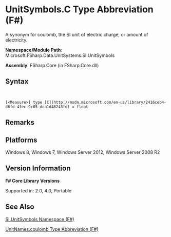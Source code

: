 # UnitSymbols.C Type Abbreviation (F#)

A synonym for coulomb, the SI unit of electric charge, or amount of electricity.

**Namespace/Module Path**: Microsoft.FSharp.Data.UnitSystems.SI.UnitSymbols

**Assembly**: FSharp.Core (in FSharp.Core.dll)


## Syntax


```


[<Measure>] type [C](http://msdn.microsoft.com/en-us/library/2416ceb4-d6fd-4fec-9c05-dca1d46243fd) = float

```



## Remarks

## Platforms
Windows 8, Windows 7, Windows Server 2012, Windows Server 2008 R2


## Version Information
**F# Core Library Versions**

Supported in: 2.0, 4.0, Portable




## See Also
[SI.UnitSymbols Namespace &#40;F&#35;&#41;](SI.UnitSymbols-Namespace-%28FSharp%29.md)

[UnitNames.coulomb Type Abbreviation &#40;F&#35;&#41;](UnitNames.coulomb-Type-Abbreviation-%28FSharp%29.md)

